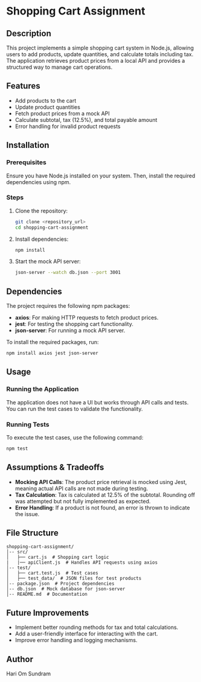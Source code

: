 # Shopping Cart Assignment

## Description
This project implements a simple shopping cart system in Node.js, allowing users to add products, update quantities, and calculate totals including tax. The application retrieves product prices from a local API and provides a structured way to manage cart operations.

## Features
- Add products to the cart
- Update product quantities
- Fetch product prices from a mock API
- Calculate subtotal, tax (12.5%), and total payable amount
- Error handling for invalid product requests

## Installation
### Prerequisites
Ensure you have Node.js installed on your system. Then, install the required dependencies using npm.

### Steps
1. Clone the repository:
   ```sh
   git clone <repository_url>
   cd shopping-cart-assignment
   ```
2. Install dependencies:
   ```sh
   npm install
   ```
3. Start the mock API server:
   ```sh
   json-server --watch db.json --port 3001
   ```

## Dependencies
The project requires the following npm packages:
- **axios**: For making HTTP requests to fetch product prices.
- **jest**: For testing the shopping cart functionality.
- **json-server**: For running a mock API server.

To install the required packages, run:
```sh
npm install axios jest json-server
```

## Usage
### Running the Application
The application does not have a UI but works through API calls and tests. You can run the test cases to validate the functionality.

### Running Tests
To execute the test cases, use the following command:
```sh
npm test
```

## Assumptions & Tradeoffs
- **Mocking API Calls**: The product price retrieval is mocked using Jest, meaning actual API calls are not made during testing.
- **Tax Calculation**: Tax is calculated at 12.5% of the subtotal. Rounding off was attempted but not fully implemented as expected.
- **Error Handling**: If a product is not found, an error is thrown to indicate the issue.

## File Structure
```
shopping-cart-assignment/
│-- src/
│   ├── cart.js  # Shopping cart logic
|   |── apiClient.js  # Handles API requests using axios
│-- test/
│   ├── cart.test.js  # Test cases
│   ├── test_data/  # JSON files for test products
│-- package.json  # Project dependencies
│-- db.json  # Mock database for json-server
│-- README.md  # Documentation
```

## Future Improvements
- Implement better rounding methods for tax and total calculations.
- Add a user-friendly interface for interacting with the cart.
- Improve error handling and logging mechanisms.

## Author
Hari Om Sundram

